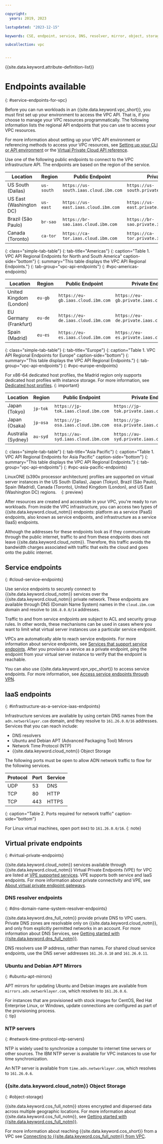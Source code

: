 ```yaml
---

copyright:
  years: 2019, 2023

lastupdated: "2023-12-15"

keywords: CSE, endpoint, service, DNS, resolver, mirror, object, storage, bandwidth, charges

subcollection: vpc


---
```


{{site.data.keyword.attribute-definition-list}}

# Endpoints available
{: #service-endpoints-for-vpc}

Before you can run workloads in an {{site.data.keyword.vpc_short}}, you must first set up your environment to access the VPC API. That is, if you choose to manage your VPC resources programmatically. The following information lists the regional API endpoints that you can use to access your VPC resources.

For more information about setting up your VPC API environment or referencing methods to access your VPC resources, see [Setting up your CLI or API environment](/docs/vpc?topic=vpc-set-up-environment) or the [Virtual Private Cloud API reference](/apidocs/vpc).

Use one of the following public endpoints to connect to the VPC infrastructure API. The endpoints are based on the region of the service.

|   Location     | Region | Public Endpoint | Private Endpoint |
| ------- | ------ | ------ | ------ |
| US South (Dallas) | `us-south` | `https://us-south.iaas.cloud.ibm.com` | `https://us-south.private.iaas.cloud.ibm.com` |
| US East (Washington DC) | `us-east` | `https://us-east.iaas.cloud.ibm.com`  | `https://us-east.private.iaas.cloud.ibm.com` |
| Brazil (São Paulo) | `br-sao` | `https://br-sao.iaas.cloud.ibm.com`   | `https://br-sao.private.iaas.cloud.ibm.com` |
| Canada (Toronto) | `ca-tor` | `https://ca-tor.iaas.cloud.ibm.com`   | `https://ca-tor.private.iaas.cloud.ibm.com` |
{: class="simple-tab-table"}
{: tab-title="Americas"}
{: caption="Table 1. VPC API Regional Endpoints for North and South America" caption-side="bottom"}
{: summary="This table displays the VPC API Regional Endpoints."}
{: tab-group="vpc-api-endpoints"}
{: #vpc-americas-endpoints}

|   Location     | Region | Public Endpoint | Private Endpoint |
| ------- | ------ | ------ | ------ |
| United Kingdom (London) | `eu-gb` |  `https://eu-gb.iaas.cloud.ibm.com`    | `https://eu-gb.private.iaas.cloud.ibm.com` |
| EU Germany (Frankfurt) | `eu-de` | `https://eu-de.iaas.cloud.ibm.com`    | `https://eu-de.private.iaas.cloud.ibm.com` |
| Spain (Madrid) | `eu-es` | `https://eu-es.iaas.cloud.ibm.com` | `https://eu-es.private.iaas.cloud.ibm.com` |
{: class="simple-tab-table"}
{: tab-title="Europe"}
{: caption="Table 1. VPC API Regional Endpoints for Europe" caption-side="bottom"}
{: summary="This table displays the VPC API Regional Endpoints."}
{: tab-group="vpc-api-endpoints"}
{: #vpc-europe-endpoints}

For x86-64 dedicated host profiles, the Madrid region only supports dedicated host profiles with instance storage. For more information, see [Dedicated host profiles](/docs/vpc?topic=vpc-dh-profiles&interface=ui).
{: important}

|   Location     | Region | Public Endpoint | Private Endpoint |
| ------- | ------ | ------ | ------ |
| Japan (Tokyo) | `jp-tok` | `https://jp-tok.iaas.cloud.ibm.com`   | `https://jp-tok.private.iaas.cloud.ibm.com` |
| Japan (Osaka) | `jp-osa`| `https://jp-osa.iaas.cloud.ibm.com`   | `https://jp-osa.private.iaas.cloud.ibm.com` |
| Australia (Sydney) | `au-syd` | `https://au-syd.iaas.cloud.ibm.com`   | `https://au-syd.private.iaas.cloud.ibm.com` |
{: class="simple-tab-table"}
{: tab-title="Asia Pacific"}
{: caption="Table 1. VPC API Regional Endpoints for Asia Pacific" caption-side="bottom"}
{: summary="This table displays the VPC API Regional Endpoints."}
{: tab-group="vpc-api-endpoints"}
{: #vpc-asia-pacific-endpoints}

LinuxONE (s390x processor architecture) profiles are supported on virtual server instances in the US South (Dallas), Japan (Tokyo), Brazil (São Paulo), Spain (Madrid), Canada (Toronto), United Kingdom (London), and US East (Washington DC) regions.    
{: preview}   

After resources are created and accessible in your VPC, you're ready to run workloads. From inside the VPC infrastructure, you can access two types of {{site.data.keyword.cloud_notm}} endpoints: platform as a service (PaaS) endpoints, also known as service endpoints, and infrastructure as a service (IaaS) endpoints.

Although the addresses for these endpoints look as if they communicate through the public internet, traffic to and from these endpoints does not leave {{site.data.keyword.cloud_notm}}. Therefore, this traffic avoids the bandwidth charges associated with traffic that exits the cloud and goes onto the public internet.

## Service endpoints
{: #cloud-service-endpoints}

Use service endpoints to securely connect to {{site.data.keyword.cloud_notm}} services over the {{site.data.keyword.cloud_notm}} private network. These endpoints are available through DNS (Domain Name System) names in the `cloud.ibm.com` domain and resolve to `166.8.0.0/14` addresses.

Traffic to and from service endpoints are subject to ACL and security group rules. In other words, these mechanisms can be used in cases where you want to limit what virtual server instances use a particular service endpoint.

VPCs are automatically able to reach service endpoints. For more information about service endpoints, see [Services that support service endpoints](/docs/account?topic=account-vrf-service-endpoint#use-service-endpoint). After you provision a service as a private endpoint, ping the endpoint from your virtual server instance to verify that the endpoint is reachable.

You can also use {{site.data.keyword.vpn_vpc_short}} to access service endpoints. For more information, see [Access service endpoints through VPN](/docs/vpc?topic=vpc-using-vpn).

## IaaS endpoints
{: #infrastructure-as-a-service-iaas-endpoints}

Infrastructure services are available by using certain DNS names from the `adn.networklayer.com` domain, and they resolve to `161.26.0.0/16` addresses. Services that you can reach include:

* DNS resolvers
* Ubuntu and Debian APT (Advanced Packaging Tool) Mirrors
* Network Time Protocol (NTP)
* {{site.data.keyword.cloud_notm}} Object Storage

The following ports must be open to allow ADN network traffic to flow for the following services.

| Protocol | Port        | Service |
| -------- | ----------- | ----------- |
| UDP      | 53          | DNS         |
| TCP      | 80          | HTTP      |
| TCP      | 443         | HTTPS       |
{: caption="Table 2. Ports required for network traffic" caption-side="bottom"}

For Linux virtual machines, open port `8443` to `161.26.0.0/16`.
{: note}

## Virtual private endpoints
{: #virtual-private-endpoints}

{{site.data.keyword.cloud_notm}} services available through {{site.data.keyword.cloud_notm}} Virtual Private Endpoints (VPE) for VPC are listed at [VPE supported services](/docs/vpc?topic=vpc-vpe-supported-services). VPE supports both service and IaaS endpoints. For more information about private connectivity and VPE, see [About virtual private endpoint gateways](/docs/vpc?topic=vpc-about-vpe).

### DNS resolver endpoints
{: #dns-domain-name-system-resolver-endpoints}

{{site.data.keyword.dns_full_notm}} provide private DNS to VPC users. Private DNS zones are resolvable only on {{site.data.keyword.cloud_notm}}, and only from explicitly permitted networks in an account. For more information about DNS Services, see [Getting started with {{site.data.keyword.dns_full_notm}}](/docs/dns-svcs?topic=dns-svcs-getting-started).

DNS resolvers use IP address, rather than names. For shared cloud service endpoints, use the DNS server addresses `161.26.0.10` and `161.26.0.11`.

### Ubuntu and Debian APT Mirrors
{: #ubuntu-apt-mirrors}

APT mirrors for updating Ubuntu and Debian images are available from `mirrors.adn.networklayer.com`, which resolves to `161.26.0.6`.

For instances that are provisioned with stock images for CentOS, Red Hat Enterprise Linux, or Windows, update connections are configured as part of the provisioning process.  
{: tip}

###  NTP servers
{: #network-time-protocol-ntp-servers}

NTP is widely used to synchronize a computer to internet time servers or other sources. The IBM NTP server is available for VPC instances to use for time synchronization.

An NTP server is available from `time.adn.networklayer.com`, which resolves to `161.26.0.6`.

### {{site.data.keyword.cloud_notm}} Object Storage
{: #object-storage}

{{site.data.keyword.cos_full_notm}} stores encrypted and dispersed data across multiple geographic locations. For more information about {{site.data.keyword.cos_full_notm}}, see [Getting started with {{site.data.keyword.cos_full_notm}}](/docs/cloud-object-storage?topic=cloud-object-storage-getting-started-cloud-object-storage).

For more information about reaching {{site.data.keyword.cos_short}} from a VPC see [Connecting to {{site.data.keyword.cos_full_notm}} from VPC](/docs/vpc?topic=vpc-connecting-vpc-cos).

